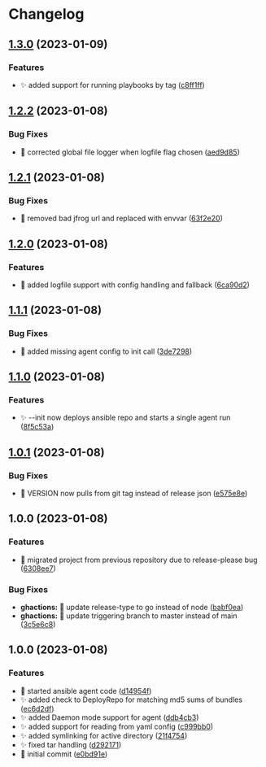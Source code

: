 # Changelog

## [1.3.0](https://github.com/mjmorales/doan/compare/v1.2.2...v1.3.0) (2023-01-09)


### Features

* :sparkles: added support for running playbooks by tag ([c8ff1ff](https://github.com/mjmorales/doan/commit/c8ff1ff64c91c9c43077c641ec47f09f32a031cf))

## [1.2.2](https://github.com/mjmorales/doan/compare/v1.2.1...v1.2.2) (2023-01-08)


### Bug Fixes

* :bug: corrected global file logger when logfile flag chosen ([aed9d85](https://github.com/mjmorales/doan/commit/aed9d85f3d7ba8e0ce3f026ed132f243f742bde6))

## [1.2.1](https://github.com/mjmorales/doan/compare/v1.2.0...v1.2.1) (2023-01-08)


### Bug Fixes

* :bug: removed bad jfrog url and replaced with envvar ([63f2e20](https://github.com/mjmorales/doan/commit/63f2e20061e05ab8d34e8e47d5cc9b955cfdd02c))

## [1.2.0](https://github.com/mjmorales/doan/compare/v1.1.1...v1.2.0) (2023-01-08)


### Features

* :monocle_face: added logfile support with config handling and fallback ([6ca90d2](https://github.com/mjmorales/doan/commit/6ca90d2ac203072786adc895944260e26cee86b5))

## [1.1.1](https://github.com/mjmorales/doan/compare/v1.1.0...v1.1.1) (2023-01-08)


### Bug Fixes

* :bug: added missing agent config to init call ([3de7298](https://github.com/mjmorales/doan/commit/3de729890a986916bfe4dece015acdf81d93ad4a))

## [1.1.0](https://github.com/mjmorales/doan/compare/v1.0.1...v1.1.0) (2023-01-08)


### Features

* :sparkles: --init now deploys ansible repo and starts a single agent run ([8f5c53a](https://github.com/mjmorales/doan/commit/8f5c53a5408b201f59331b24d68b950c7b7eb2e3))

## [1.0.1](https://github.com/mjmorales/doan/compare/v1.0.0...v1.0.1) (2023-01-08)


### Bug Fixes

* :bug: VERSION now pulls from git tag instead of release json ([e575e8e](https://github.com/mjmorales/doan/commit/e575e8e1b76cdc3a07d9e67bba9df3ff6f5a5a41))

## 1.0.0 (2023-01-08)


### Features

* :tada: migrated project from previous repository due to release-please bug ([6308ee7](https://github.com/mjmorales/doan/commit/6308ee71efedd4226737c8bca4faee9e3d4ba5a6))


### Bug Fixes

* **ghactions:** :bug: update release-type to go instead of node ([babf0ea](https://github.com/mjmorales/doan/commit/babf0eac9078c038e1d67cfc3557a77e085d8b17))
* **ghactions:** :bug: update triggering branch to master instead of main ([3c5e6c8](https://github.com/mjmorales/doan/commit/3c5e6c820a84921b3b78decda5d186c9709ed771))

## 1.0.0 (2023-01-08)


### Features

* :beers: started ansible agent code ([d14954f](https://github.com/mjmorales/doan/commit/d14954fbf498c25519d79814add3141699e414f5))
* :sparkles: added check to DeployRepo for matching md5 sums of bundles ([ec6d2df](https://github.com/mjmorales/doan/commit/ec6d2dfbd8dcd5d31aa92880c70e60f2cac274c1))
* :sparkles: added Daemon mode support for agent ([ddb4cb3](https://github.com/mjmorales/doan/commit/ddb4cb302978d87f5c8042f1f340b0633433a183))
* :sparkles: added support for reading from yaml config ([c999bb0](https://github.com/mjmorales/doan/commit/c999bb05f9706d7e94da116e7f95e78fe5fb6280))
* :sparkles: added symlinking for active directory ([21f4754](https://github.com/mjmorales/doan/commit/21f4754d84bea90782b220a35a3054a95516bdac))
* :sparkles: fixed tar handling ([d292171](https://github.com/mjmorales/doan/commit/d2921711a0a3d9aaf1e2dd236c2be8e9dbb964b9))
* :tada: initial commit ([e0bd91e](https://github.com/mjmorales/doan/commit/e0bd91e6d05543a5d00df8f15ca7f57597360efc))
